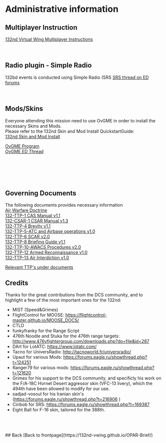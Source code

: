 # Administrative information


## Multiplayer Instruction
[132nd Virtual Wing Multiplayer Instructions](https://www.dropbox.com/s/wdpip6b6cewz2hd/132%20Multiplayer%20Instructions%20-%20v1.7.pdf?dl=0)
<br>
<br>
<br>
## Radio plugin - Simple Radio
132bd events is conducted using Simple Radio (SRS
[SRS thread on ED forums](https://forums.eagle.ru/showthread.php?t=169387)
<br>
<br>
<br>
## Mods/Skins
Everyone attending this mission need to use OvGME in order to install the necessary Skins and Mods. <br>
Please refer to the 132nd Skin and Mod Install QuickstartGuide: <br>
[132nd Skin and Mod Install](https://www.dropbox.com/s/jtftoqwto3tkbbp/DCS%202.5%20Mod%20Install_QuickCard.pdf?raw=1)

[OvGME Program](https://drive.google.com/file/d/1qs-8gFBibQbFnlVCvMYAFrAB2_nGd-Qy/view?usp=sharing) 
<br>
[OvGME ED Thread](https://forums.eagle.ru/showthread.php?t=171956)
<br>
<br>
<br>
<br>
<br>
<br>


## Governing Documents
The following documents provides necessary information <br>
[Air Warfare Doctrine](https://www.dropbox.com/s/wd0ppnsrje63cux/132-DP-1%20132nd%20Air%20Warfare%20Doctrine%20v1.0.pdf?dl=0) <br> 
[132-TTP-1 CAS Manual v1.1](https://www.dropbox.com/s/ee8pwhyta66zwwr/132-TTP-1%20CAS%20Manual%20v1.1.pdf?dl=0) <br>
[132-CSAR-1 CSAR Manual v1.3](https://www.dropbox.com/s/l9wiix5s3yyr75t/132-TTP-11%20CSAR%20operations%201.3.pdf?raw=1) <br>
[132-TTP-4 Brevity v1.1](https://www.dropbox.com/s/lsp4c41r0l8vjs4/132-TTP-4%20Brevity%20v1.1%20.pdf?dl=0) <br>
[132-TTP-5-ATC and Airbase operations v1.0](https://www.dropbox.com/s/g6y24lj2ydwrbd1/132-TTP-5%20ATC%20and%20Airbase%20operations%20v2.1.pdf?dl=0) <br>
[132-TTP-6 SCAR v2.0](https://www.dropbox.com/s/fgjn3wgn5aoit5w/132-TTP-6%20SCAR%20v2.0.pdf?dl=0) <br>
[132-TTP-8 Briefing Guide v1.1](https://www.dropbox.com/s/5tog1wm25lv4uxy/132-TTP-8%20Briefing%20Guide%20v1.1.pdf?raw=1) <br>
[132-TTP-10-AWACS Procedures v2.0](https://www.dropbox.com/s/udeqz9vxqawkiui/132-TTP-10-AWACS%20v2.0.pdf?dl=0) <br>
[132-TTP-12 Armed Reconnaissance v1.0](https://www.dropbox.com/s/0020j7nv0gaeav6/132-TTP-12%20Armed%20Reconnaissance%20v1.0.pdf?dl=0) <br>
[132-TTP-13 Air Interdiction v1.0](https://www.dropbox.com/s/b7ppa1vzba778f0/132-TTP-13%20Air%20Interdiction%20v1.0.pdf?dl=0) <br>

[Relevant TTP's under documents](http://132virtualwing.org/index.php/page/documents) <br>




## Credits
Thanks for the great contributions from the DCS community, and to highlight a few of the most important ones for the 132nd:
- MIST (Speed&Grimes) <br>
- FlightControl for MOOSE: https://flightcontrol-master.github.io/MOOSE_DOCS/ <br>
- CTLD <br>
- funkyfranky for the Range Script <br>
- 476th Noodle and Stuka for the 476th range targets: http://www.476vfightergroup.com/downloads.php?do=file&id=287 <br>
- DArt for LotATC: https://www.lotatc.com/ <br>
- Tacno for UniversRadio: http://tacnoworld.fr/universradio/ <br>
- Upaut for various Mods: https://forums.eagle.ru/showthread.php?t=124251 <br>
- Ranger79 for various mods: https://forums.eagle.ru/showthread.php?t=121620 <br>
- Grimes for his support to the DCS community, and specificly his work on the F/A-18C Hornet Desert aggressor skin (VFC-13 livery), which the 494th have been allowed to modify for our use. <br>
- sadjad-vosoul for his Iranian skin's (https://forums.eagle.ru/showthread.php?t=216906 ) <br>
- Ciribob for SRS: https://forums.eagle.ru/showthread.php?t=169387
- Eight Ball for F-16 skin, tailored for the  388th.
<br>
<br>
<br>
## Back
[Back to frontpage](https://132nd-vwing.github.io/OPAR-Brief/)
